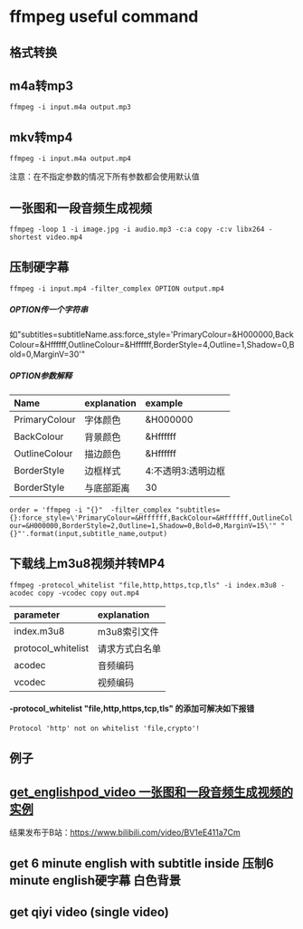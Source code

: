# ffmpeg useful command


## 格式转换

m4a转mp3
------
`
ffmpeg -i input.m4a output.mp3
`

mkv转mp4
------
`
ffmpeg -i input.m4a output.mp4
`

注意：在不指定参数的情况下所有参数都会使用默认值


## 一张图和一段音频生成视频

`
ffmpeg -loop 1 -i image.jpg -i audio.mp3 -c:a copy -c:v libx264 -shortest video.mp4
`

## 压制硬字幕

`
ffmpeg -i input.mp4 -filter_complex OPTION output.mp4
`
##### OPTION传一个字符串

如"subtitles=subtitleName.ass:force_style='PrimaryColour=&H000000,BackColour=&Hffffff,OutlineColour=&Hffffff,BorderStyle=4,Outline=1,Shadow=0,Bold=0,MarginV=30'"


##### OPTION参数解释

|Name|explanation|example|
| :------------ |:------------|:------------|
| PrimaryColour|字体颜色|&H000000|
| BackColour|背景颜色|&Hffffff|
| OutlineColour|描边颜色|&Hffffff|
| BorderStyle|边框样式|4:不透明3:透明边框|
| BorderStyle|与底部距离|30|

`
order = 'ffmpeg -i "{}"  -filter_complex "subtitles={}:force_style=\'PrimaryColour=&Hffffff,BackColour=&Hffffff,OutlineColour=&H000000,BorderStyle=2,Outline=1,Shadow=0,Bold=0,MarginV=15\'" "{}"'.format(input,subtitle_name,output)
`

## 下载线上m3u8视频并转MP4

`
ffmpeg -protocol_whitelist "file,http,https,tcp,tls" -i index.m3u8 -acodec copy -vcodec copy out.mp4
`

|parameter|explanation|
| :------------ |:------------|
|index.m3u8|m3u8索引文件|
|protocol_whitelist|请求方式白名单|
|acodec|音频编码|
|vcodec|视频编码|

#### -protocol_whitelist "file,http,https,tcp,tls" 的添加可解决如下报错

`
Protocol 'http' not on whitelist 'file,crypto'!
`



## 例子

[get_englishpod_video 一张图和一段音频生成视频的实例](https://github.com/skygongque/ffmpeg-simple-command/blob/master/get_englishpod_video_intruduction)
----
结果发布于B站：https://www.bilibili.com/video/BV1eE411a7Cm

get 6 minute english with subtitle inside 压制6 minute english硬字幕 白色背景
----

get qiyi video (single video)
----


